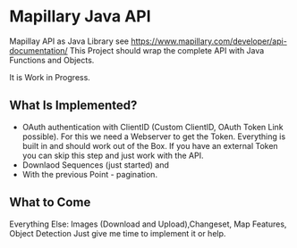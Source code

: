 # Mapillary Java API

Mapillay API as Java Library see https://www.mapillary.com/developer/api-documentation/
This Project should wrap the complete API with Java Functions and Objects.

It is Work in Progress.
## What Is Implemented? ##
* OAuth authentication with ClientID (Custom ClientID, OAuth Token Link possible). For this we need a Webserver to get the Token. Everything is built in and should work out of the Box. If you have an external Token you can skip this step and just work with the API.
* Downlaod Sequences (just started) and 
* With the previous Point - pagination.

## What to Come ##
Everything Else: Images (Download and Upload),Changeset, Map Features, Object Detection 
Just give me time to implement it or help.


